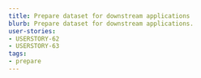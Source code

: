 ```yaml
---
title: Prepare dataset for downstream applications
blurb: Prepare dataset for downstream applications.
user-stories:
- USERSTORY-62
- USERSTORY-63
tags:
- prepare
---
```

